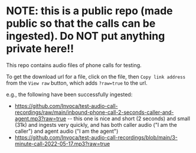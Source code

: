 
# NOTE: this is a public repo (made public so that the calls can be ingested).  Do NOT put anything private here!!

This repo contains audio files of phone calls for testing.

To get the download url for a file, click on the file, then `Copy link address` from the `View raw` button, which adds `?raw=true` to the url.  

e.g., the following have been successfully ingested:
- https://github.com/Invoca/test-audio-call-recordings/raw/main/inbound-phone-call-2-seconds-caller-and-agent.mp3?raw=true  -- this one is nice and short (2 seconds) and small (31k) and ingests very quickly, and has both caller audio ("I am the caller") and agent audio ("I am the agent")
- https://github.com/Invoca/test-audio-call-recordings/blob/main/3-minute-call-2022-05-17.mp3?raw=true
